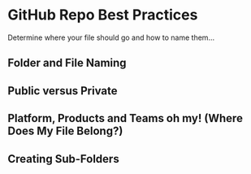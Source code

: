 # GitHub Repo Best Practices
Determine where your file should go and how to name them...

## Folder and File Naming


## Public versus Private


## Platform, Products and Teams oh my! (Where Does My File Belong?)


## Creating Sub-Folders

